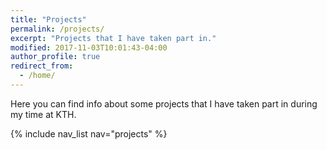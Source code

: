 ```yaml
---
title: "Projects"
permalink: /projects/
excerpt: "Projects that I have taken part in."
modified: 2017-11-03T10:01:43-04:00
author_profile: true
redirect_from:
  - /home/
---
```

Here you can find info about some projects that I have taken part in during my time at KTH.

{% include nav_list nav="projects" %}

